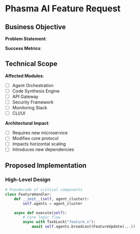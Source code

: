 # Phasma AI Feature Request

<!-- Check existing RFCs: https://github.com/your-org/phasma-ai/discussions?discussions_q=category:RFC -->

## Business Objective
**Problem Statement**:  
<!-- What limitation/user pain point does this address? -->

**Success Metrics**:  
<!-- Quantitative goals (e.g., "Reduce task latency by 30%") -->

## Technical Scope
**Affected Modules**:  
- [ ] Agent Orchestration  
- [ ] Code Synthesis Engine  
- [ ] API Gateway  
- [ ] Security Framework  
- [ ] Monitoring Stack  
- [ ] CLI/UI  

**Architectural Impact**:  
- [ ] Requires new microservice  
- [ ] Modifies core protocol  
- [ ] Impacts horizontal scaling  
- [ ] Introduces new dependencies  

## Proposed Implementation
### High-Level Design
```python
# Pseudocode of critical components
class FeatureHandler:
    def __init__(self, agent_cluster):
        self.agents = agent_cluster
        
    async def execute(self):
        # Core logic flow
        async with TaskLock("feature_x"):
            await self.agents.broadcast(FeatureUpdate(...))
